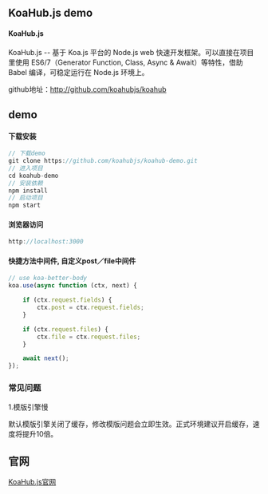 ## KoaHub.js demo

#### KoaHub.js

KoaHub.js -- 基于 Koa.js 平台的 Node.js web 快速开发框架。可以直接在项目里使用 ES6/7（Generator Function, Class, Async & Await）等特性，借助 Babel 编译，可稳定运行在 Node.js 环境上。

github地址：http://github.com/koahubjs/koahub



## demo

#### 下载安装

```javascript
// 下载demo
git clone https://github.com/koahubjs/koahub-demo.git
// 进入项目
cd koahub-demo
// 安装依赖
npm install
// 启动项目
npm start
```

#### 浏览器访问

```javascript
http://localhost:3000
```

#### 快捷方法中间件, 自定义post／file中间件

```js
// use koa-better-body
koa.use(async function (ctx, next) {

    if (ctx.request.fields) {
        ctx.post = ctx.request.fields;
    }

    if (ctx.request.files) {
        ctx.file = ctx.request.files;
    }

    await next();
});
```

### 常见问题

1.模版引擎慢

默认模版引擎关闭了缓存，修改模版问题会立即生效。正式环境建议开启缓存，速度将提升10倍。

## 官网
[KoaHub.js官网](http://js.koahub.com)

